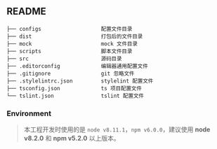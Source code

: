 ## README

```
├── configs                   配置文件目录
├── dist                      打包后的文件目录
├── mock                      mock 文件目录
├── scripts                   脚本文件目录
├── src                       源码目录
├── .editorconfig             编辑器通用配置文件
├── .gitignore                git 忽略文件
├── .stylelintrc.json         stylelint 配置文件
├── tsconfig.json             ts 项目配置文件
└── tslint.json               tslint 配置文件
```

### Environment

> 本工程开发时使用的是 `node v8.11.1`，`npm v6.0.0`，建议使用 **node v8.2.0** 和 **npm v5.2.0** 以上版本。
